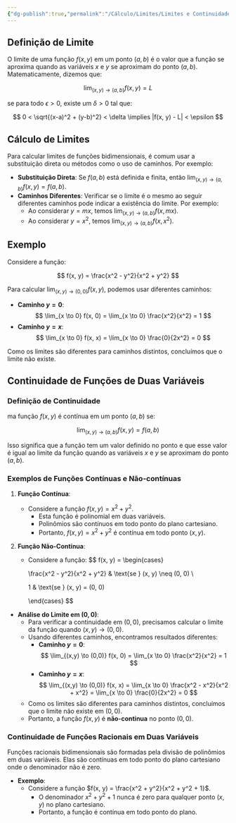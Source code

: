 ```yaml
---
{"dg-publish":true,"permalink":"/Cálculo/Limites/Limites e Continuidade de Funções de 2 Variáveis/","created":"2025-05-20T13:30:13.830-03:00"}
---
```



## Definição de Limite

O limite de uma função $f(x, y)$ em um ponto $(a, b)$ é o valor que a função se aproxima quando as variáveis $x$ e $y$ se aproximam do ponto $(a, b)$. Matematicamente, dizemos que:

$$
\lim_{(x,y) \to (a,b)} f(x, y) = L
$$

se para todo $\epsilon > 0$, existe um $\delta > 0$ tal que:

$$
0 < \sqrt{(x-a)^2 + (y-b)^2} < \delta \implies |f(x, y) - L| < \epsilon
$$

## Cálculo de Limites

Para calcular limites de funções bidimensionais, é comum usar a substituição direta ou métodos como o uso de caminhos. Por exemplo:

- **Substituição Direta**: Se $f(a, b)$ está definida e finita, então $\lim_{(x,y) \to (a,b)} f(x, y) = f(a, b)$.
- **Caminhos Diferentes**: Verificar se o limite é o mesmo ao seguir diferentes caminhos pode indicar a existência do limite. Por exemplo:
  - Ao considerar $y = mx$, temos $\lim_{(x,y) \to (a,b)} f(x, mx)$.
  - Ao considerar $y = x^2$, temos $\lim_{(x,y) \to (a,b)} f(x, x^2)$.

## Exemplo

Considere a função:

$$
f(x, y) = \frac{x^2 - y^2}{x^2 + y^2}
$$

Para calcular $\lim_{(x,y) \to (0,0)} f(x, y)$, podemos usar diferentes caminhos:

- **Caminho $y = 0$**:
$$
\lim_{x \to 0} f(x, 0) = \lim_{x \to 0} \frac{x^2}{x^2} = 1
$$
- **Caminho $y = x$**:
$$
\lim_{x \to 0} f(x, x) = \lim_{x \to 0} \frac{0}{2x^2} = 0
$$

Como os limites são diferentes para caminhos distintos, concluímos que o limite não existe.

## Continuidade de Funções de Duas Variáveis

### Definição de Continuidade

ma função $f(x, y)$ é contínua em um ponto $(a, b)$ se:

$$
\lim_{(x,y) \to (a,b)} f(x, y) = f(a, b)
$$

Isso significa que a função tem um valor definido no ponto e que esse valor é igual ao limite da função quando as variáveis $x$ e $y$ se aproximam do ponto $(a, b)$.

### Exemplos de Funções Contínuas e Não-contínuas

1. **Função Contínua**:
   - Considere a função $f(x, y) = x^2 + y^2$.
     - Esta função é polinomial em duas variáveis.
     - Polinômios são contínuos em todo ponto do plano cartesiano.
     - Portanto, $f(x, y) = x^2 + y^2$ é contínua em todo ponto $(x, y)$.

2. **Função Não-Contínua**:
   - Considere a função:
$$
     f(x, y) = \begin{cases} 

     \frac{x^2 - y^2}{x^2 + y^2} & \text{se } (x, y) \neq (0, 0) \\

     1 & \text{se } (x, y) = (0, 0)

     \end{cases}
$$
  - **Análise do Limite em $(0, 0)$**:
     - Para verificar a continuidade em $(0, 0)$, precisamos calcular o limite da função quando $(x, y) \to (0, 0)$.
     - Usando diferentes caminhos, encontramos resultados diferentes:
       - **Caminho $y = 0$**:
$$
         \lim_{(x,y) \to (0,0)} f(x, 0) = \lim_{x \to 0} \frac{x^2}{x^2} = 1
$$
       - **Caminho $y = x$**:
$$
         \lim_{(x,y) \to (0,0)} f(x, x) = \lim_{x \to 0} \frac{x^2 - x^2}{x^2 + x^2} = \lim_{x \to 0} \frac{0}{2x^2} = 0
$$
     - Como os limites são diferentes para caminhos distintos, concluímos que o limite não existe em $(0, 0)$.
     - Portanto, a função $f(x, y)$ é **não-continua** no ponto $(0, 0)$.

### Continuidade de Funções Racionais em Duas Variáveis

Funções racionais bidimensionais são formadas pela divisão de polinômios em duas variáveis. Elas são contínuas em todo ponto do plano cartesiano onde o denominador não é zero.

- **Exemplo**:
  - Considere a função $f(x, y) = \frac{x^2 + y^2}{x^2 + y^2 + 1}$.
    - O denominador $x^2 + y^2 + 1$ nunca é zero para qualquer ponto $(x, y)$ no plano cartesiano.
    - Portanto, a função é contínua em todo ponto do plano.
